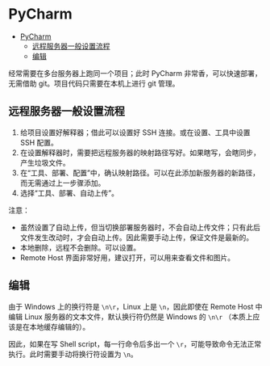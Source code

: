 # PyCharm

- [PyCharm](#pycharm)
  - [远程服务器一般设置流程](#远程服务器一般设置流程)
  - [编辑](#编辑)

经常需要在多台服务器上跑同一个项目；此时 PyCharm 非常香，可以快速部署，无需借助 git。项目代码只需要在本机上进行 git 管理。

## 远程服务器一般设置流程

1. 给项目设置好解释器；借此可以设置好 SSH 连接。或在设置、工具中设置 SSH 配置。
2. 在设置解释器时，需要把远程服务器的映射路径写好。如果瞎写，会瞎同步，产生垃圾文件。
3. 在“工具、部署、配置”中，确认映射路径。可以在此添加新服务器的新路径，而无需通过上一步骤添加。
4. 选择“工具、部署、自动上传”。

注意：

- 虽然设置了自动上传，但当切换部署服务器时，不会自动上传文件；只有此后文件发生改动时，才会自动上传。因此需要手动上传，保证文件是最新的。
- 本地删除，远程不会删除。可以设置。
- Remote Host 界面非常好用，建议打开，可以用来查看文件和图片。

## 编辑

由于 Windows 上的换行符是 `\n\r`，Linux 上是 `\n`，因此即使在 Remote Host 中编辑 Linux 服务器的文本文件，默认换行符仍然是 Windows 的 `\n\r` （本质上应该是在本地缓存编辑的）。

因此，如果在写 Shell script，每一行命令后多出一个 `\r`，可能导致命令无法正常执行。此时需要手动将换行符设置为 `\n`。

